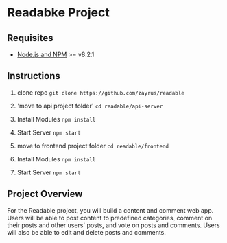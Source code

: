 # Readabke Project

## Requisites
- [Node.js and NPM](nodejs.org) >= v8.2.1

## Instructions

1. clone repo
`git clone https://github.com/zayrus/readable `

2. 'move to api project folder'
`cd readable/api-server`

3. Install Modules
`npm install`

4. Start Server
`npm start`

5. move to frontend project folder
`cd readable/frontend`

6. Install Modules
`npm install`

7. Start Server
`npm start`

## Project Overview
For the Readable project, you will build a content and comment web app. Users will be able to post content to predefined categories, comment on their posts and other users' posts, and vote on posts and comments. Users will also be able to edit and delete posts and comments.